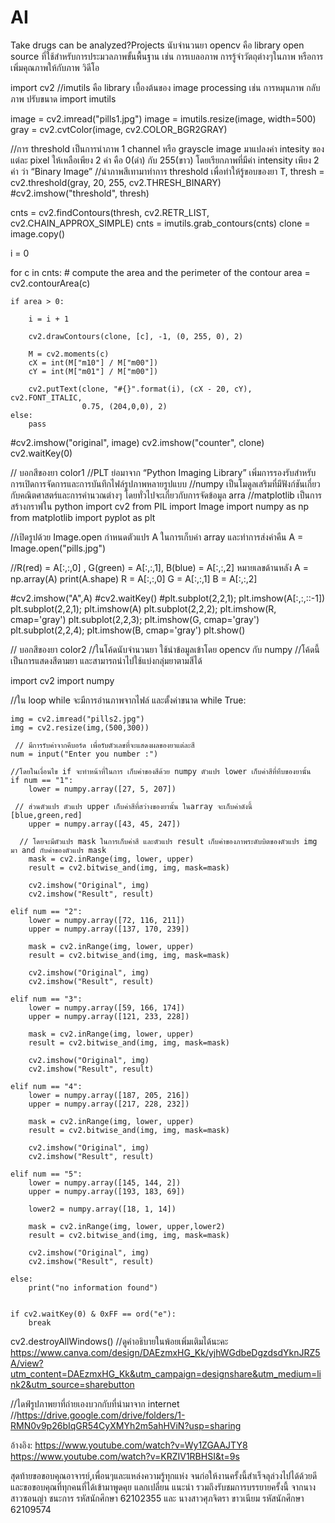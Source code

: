 # AI
Take drugs can be analyzed?Projects
นับจำนวนยา
opencv คือ library open source ที่ใช้สำหรับการประมวลภาพขั้นพื้นฐาน เช่น การเบลอภาพ การรู้จำวัตถุต่างๆในภาพ หรือการเพิ่มคุณภาพให้กับภาพ วิดีโอ 

import cv2
//imutils คือ library เบื้องต้นของ image processing เช่น การหมุนภาพ กลับภาพ ปรับขนาด
import imutils 

image = cv2.imread("pills1.jpg")
image = imutils.resize(image, width=500)
gray = cv2.cvtColor(image, cv2.COLOR_BGR2GRAY)


//การ threshold เป็นการนำภาพ 1 channel หรือ grayscle image มาแปลงค่า intesity ของแต่ละ pixel ให้เหลือเพียง 2 ค่า คือ 0(ดำ) กับ 255(ขาว) โดยเรียกภาพที่มีค่า intensity เพียง 2 ค่า ว่า “Binary Image”
//นำภาพสีเทามาทำการ threshold เพื่อทำให้รู้ขอบของยา
T, thresh = cv2.threshold(gray, 20, 255, cv2.THRESH_BINARY)
#cv2.imshow("threshold", thresh)

cnts = cv2.findContours(thresh, cv2.RETR_LIST, cv2.CHAIN_APPROX_SIMPLE)
cnts = imutils.grab_contours(cnts)
clone = image.copy()

i = 0

for c in cnts:
    # compute the area and the perimeter of the contour
    area = cv2.contourArea(c)

    if area > 0:

        i = i + 1

        cv2.drawContours(clone, [c], -1, (0, 255, 0), 2)

        M = cv2.moments(c)
        cX = int(M["m10"] / M["m00"])
        cY = int(M["m01"] / M["m00"])

        cv2.putText(clone, "#{}".format(i), (cX - 20, cY), cv2.FONT_ITALIC,
                    0.75, (204,0,0), 2)
    else:
        pass

#cv2.imshow("original", image)
cv2.imshow("counter", clone)
cv2.waitKey(0)

// บอกสีของยา color1
//PLT ย่อมาจาก “Python Imaging Library” เพิ่มการรองรับสำหรับการเปิดการจัดการและการบันทึกไฟล์รูปภาพหลายรูปแบบ
//numpy เป็นโมดูลเสริมที่มีฟังก์ชันเกี่ยวกับคณิตศาสตร์และการคำนวณต่างๆ โดยทั่วไปจะเกี่ยวกับการจัดข้อมูล arra
//matplotlib  เป็นการสร้างกราฟใน python
import cv2
from PIL import Image
import numpy as np
from matplotlib import pyplot as plt

//เปิดรูปด้วย Image.open กำหนดตัวแปร A ในการเก็บค่า array และทำการส่งค่าคืน
A = Image.open("pills.jpg")


//R(red) = A[:,:,0] , G(green) = A[:,:,1], B(blue) = A[:,:,2] หมายเลขด้านหลัง
A = np.array(A)
print(A.shape)
R = A[:,:,0]
G = A[:,:,1]
B = A[:,:,2]

#cv2.imshow("A",A)
#cv2.waitKey()
#plt.subplot(2,2,1); plt.imshow(A[:,:,::-1])
plt.subplot(2,2,1); plt.imshow(A)
plt.subplot(2,2,2); plt.imshow(R, cmap='gray')
plt.subplot(2,2,3); plt.imshow(G, cmap='gray')
plt.subplot(2,2,4); plt.imshow(B, cmap='gray')
plt.show()


// บอกสีของยา color2
//ในโค้ดนับจำนวนยา ใช้นำข้อมูลเข้าโดย opencv กับ numpy
//โค้ดนี้เป็นการแสดงสีตามยา และสามารถนำไปใช้แบ่งกลุ่มยาตามสีได้ 


import cv2
import numpy

//ใน loop while จะมีการอ่านภาพจากไฟล์ และตั้งค่าขนาด
while True:

    img = cv2.imread("pills2.jpg")
    img = cv2.resize(img,(500,300))
     
     // มีการรับค่าจากคีบอร์ด เพื่อรับตัวเลขที่จะแสดงผลของยาแต่ละสี 
    num = input("Enter you number :")
    
    //โดยในเงื่อนไข if จะทำหน้าที่ในการ เก็บค่าของสีด้วย numpy ตัวแปร lower เก็บค่าสีที่ทึบของยานั้น
    if num == "1":
        lower = numpy.array([27, 5, 207])
        
     // ส่วนตัวแปร ตัวแปร upper เก็บค่าสีที่สว่างของยานั้น ในarray จะเก็บค่าดังนี้ [blue,green,red] 
        upper = numpy.array([43, 45, 247])

      // โดยจะมีตัวแปร mask ในการเก็บค่าสี และตัวแปร result เก็บค่าของภาพระดับบิตของตัวแปร img มา and กับค่าของตัวแปร mask
        mask = cv2.inRange(img, lower, upper)
        result = cv2.bitwise_and(img, img, mask=mask)

        cv2.imshow("Original", img)
        cv2.imshow("Result", result)

    elif num == "2":
        lower = numpy.array([72, 116, 211])
        upper = numpy.array([137, 170, 239])

        mask = cv2.inRange(img, lower, upper)
        result = cv2.bitwise_and(img, img, mask=mask)

        cv2.imshow("Original", img)
        cv2.imshow("Result", result)

    elif num == "3":
        lower = numpy.array([59, 166, 174])
        upper = numpy.array([121, 233, 228])

        mask = cv2.inRange(img, lower, upper)
        result = cv2.bitwise_and(img, img, mask=mask)

        cv2.imshow("Original", img)
        cv2.imshow("Result", result)

    elif num == "4":
        lower = numpy.array([187, 205, 216])
        upper = numpy.array([217, 228, 232])

        mask = cv2.inRange(img, lower, upper)
        result = cv2.bitwise_and(img, img, mask=mask)

        cv2.imshow("Original", img)
        cv2.imshow("Result", result)

    elif num == "5":
        lower = numpy.array([145, 144, 2])
        upper = numpy.array([193, 183, 69])

        lower2 = numpy.array([18, 1, 14])

        mask = cv2.inRange(img, lower, upper,lower2)
        result = cv2.bitwise_and(img, img, mask=mask)

        cv2.imshow("Original", img)
        cv2.imshow("Result", result)

    else:
        print("no information found")


    if cv2.waitKey(0) & 0xFF == ord("e"):
        break

cv2.destroyAllWindows()
//ดูคำอธิบายในพ้อยเพิ่มเติมได้นะคะ
https://www.canva.com/design/DAEzmxHG_Kk/yjhWGdbeDgzdsdYknJRZ5A/view?utm_content=DAEzmxHG_Kk&utm_campaign=designshare&utm_medium=link2&utm_source=sharebutton

//ไดฟ์รูปภาพยาที่ถ่ายเองบวกกับที่นำมาจาก internet
//https://drive.google.com/drive/folders/1-RMN0v9p26bIqGR54CyXMYh2m5ahHViN?usp=sharing


อ้างอิง:
https://www.youtube.com/watch?v=Wy1ZGAAJTY8
https://www.youtube.com/watch?v=KRZIV1RBHSI&t=9s

สุดท้ายขอขอบคุณอาจารย์,เพื่อนๆและแหล่งความรู้ทุกแห่ง จนก่อให้งานครั้งนี้สำเร็จลุล่วงไปได้ด้วยดี
และขอขอบคุณที่ทุกคนที่ได้เข้ามาพูดคุย แลกเปลี่ยน แนะนำ รวมถึงรับชมการบรรยายครั้งนี้
จากนางสาวซอนญ่า  ชนะการ  รหัสนักศึกษา 62102355 และ นางสาวศุภจิตรา ขาวเนียม รหัสนักศึกษา 62109574
